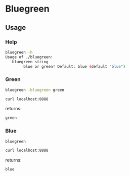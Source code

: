 # Bluegreen

## Usage

### Help

```bash
bluegreen -h
Usage of ./bluegreen:
  -bluegreen string
        blue or green? Default: blue (default "blue")
```

### Green

```bash
bluegreen -bluegreen green
```

```bash
curl localhost:8888
```

returns:

```bash
green
```

### Blue

```bash
bluegreen
```

```bash
curl localhost:8888
```

returns:

```bash
blue
```
